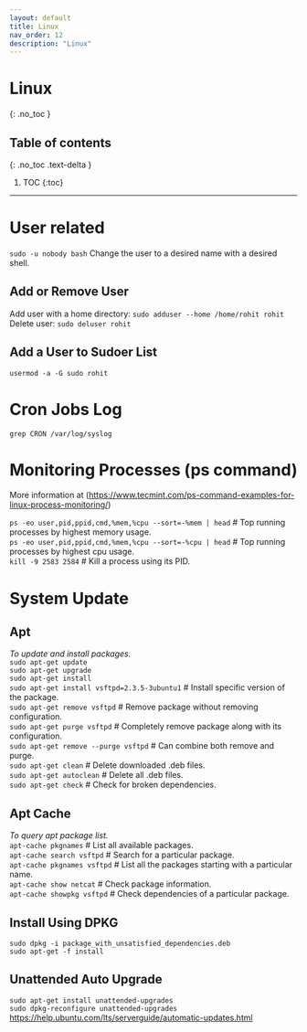 ```yaml
---
layout: default
title: Linux
nav_order: 12
description: "Linux"
---
```


# Linux
{: .no_toc }

## Table of contents
{: .no_toc .text-delta }

1. TOC
{:toc}

---
# User related
`sudo -u nobody bash` Change the user to a desired name with a desired shell.

## Add or Remove User
Add user with a home directory: `sudo adduser --home /home/rohit rohit`  
Delete user: `sudo deluser rohit`  

## Add a User to Sudoer List
`usermod -a -G sudo rohit`


# Cron Jobs Log  
`grep CRON /var/log/syslog`

# Monitoring Processes (ps command)
More information at (https://www.tecmint.com/ps-command-examples-for-linux-process-monitoring/)  

`ps -eo user,pid,ppid,cmd,%mem,%cpu --sort=-%mem | head` # Top running processes by highest memory usage.  
`ps -eo user,pid,ppid,cmd,%mem,%cpu --sort=-%cpu | head` # Top running processes by highest cpu usage.  
`kill -9 2583 2584` # Kill a process using its PID.   

# System Update

## Apt
*To update and install packages.*  
`sudo apt-get update`  
`sudo apt-get upgrade`  
`sudo apt-get install`  
`sudo apt-get install vsftpd=2.3.5-3ubuntu1` # Install specific version of the package.  
`sudo apt-get remove vsftpd` # Remove package without removing configuration.  
`sudo apt-get purge vsftpd` # Completely remove package along with its configuration.  
`sudo apt-get remove --purge vsftpd` # Can combine both remove and purge.  
`sudo apt-get clean` # Delete downloaded .deb files.  
`sudo apt-get autoclean` # Delete all .deb files.  
`sudo apt-get check` # Check for broken dependencies.  

## Apt Cache
*To query apt package list.*  
`apt-cache pkgnames` # List all available packages.  
`apt-cache search vsftpd` # Search for a particular package.  
`apt-cache pkgnames vsftpd` # List all the packages starting with a particular name.  
`apt-cache show netcat` # Check package information.  
`apt-cache showpkg vsftpd` # Check dependencies of a particular package.  

## Install Using DPKG
`sudo dpkg -i package_with_unsatisfied_dependencies.deb`  
`sudo apt-get -f install`  

## Unattended Auto Upgrade
`sudo apt-get install unattended-upgrades`  
`sudo dpkg-reconfigure unattended-upgrades`  
https://help.ubuntu.com/lts/serverguide/automatic-updates.html  
